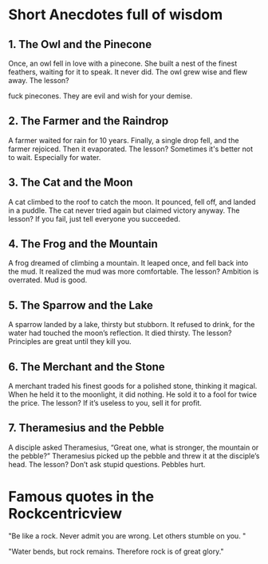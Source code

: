 # Short Anecdotes full of wisdom 

## 1. The Owl and the Pinecone

Once, an owl fell in love with a pinecone.
She built a nest of the finest feathers, waiting for it to speak.
It never did.
The owl grew wise and flew away.
The lesson?

fuck pinecones. They are evil and wish for your demise.

## 2. The Farmer and the Raindrop

A farmer waited for rain for 10 years.
Finally, a single drop fell, and the farmer rejoiced.
Then it evaporated.
The lesson?
Sometimes it's better not to wait. Especially for water.

## 3. The Cat and the Moon

A cat climbed to the roof to catch the moon.
It pounced, fell off, and landed in a puddle.
The cat never tried again but claimed victory anyway.
The lesson?
If you fail, just tell everyone you succeeded.

## 4. The Frog and the Mountain

A frog dreamed of climbing a mountain.
It leaped once, and fell back into the mud.
It realized the mud was more comfortable.
The lesson?
Ambition is overrated. Mud is good.

## 5. The Sparrow and the Lake

A sparrow landed by a lake, thirsty but stubborn.
It refused to drink, for the water had touched the moon’s reflection.
It died thirsty.
The lesson?
Principles are great until they kill you.


## 6. The Merchant and the Stone

A merchant traded his finest goods for a polished stone, thinking it magical.
When he held it to the moonlight, it did nothing.
He sold it to a fool for twice the price.
The lesson?
If it’s useless to you, sell it for profit.

## 7. Theramesius and the Pebble

A disciple asked Theramesius, “Great one, what is stronger, the mountain or the pebble?”
Theramesius picked up the pebble and threw it at the disciple’s head.
The lesson?
Don’t ask stupid questions. Pebbles hurt.




# Famous quotes in the Rockcentricview

"Be like a rock. Never admit you are wrong. Let others stumble on you. "

"Water bends, but rock remains. Therefore rock is of great glory."
